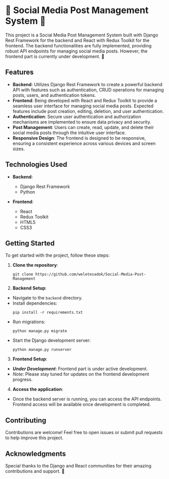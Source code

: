 # 🌟 Social Media Post Management System 🌟

This project is a Social Media Post Management System built with Django Rest Framework for the backend and React with Redux Toolkit for the frontend. The backend functionalities are fully implemented, providing robust API endpoints for managing social media posts. However, the frontend part is currently under development. 🚧

## Features

- **Backend**: Utilizes Django Rest Framework to create a powerful backend API with features such as authentication, CRUD operations for managing posts, users, and authentication tokens.
- **Frontend**: Being developed with React and Redux Toolkit to provide a seamless user interface for managing social media posts. Expected features include post creation, editing, deletion, and user authentication.
- **Authentication**: Secure user authentication and authorization mechanisms are implemented to ensure data privacy and security.
- **Post Management**: Users can create, read, update, and delete their social media posts through the intuitive user interface.
- **Responsive Design**: The frontend is designed to be responsive, ensuring a consistent experience across various devices and screen sizes.

## Technologies Used

- **Backend**:
  - Django Rest Framework
  - Python
  
- **Frontend**:
  - React
  - Redux Toolkit
  - HTML5
  - CSS3

## Getting Started

To get started with the project, follow these steps:

1. **Clone the repository**:
    ```
    git clone https://github.com/weletesadok/Social-Media-Post-Management
    ```
2. **Backend Setup**:
- Navigate to the `backend` directory.
- Install dependencies:
  ```
  pip install -r requirements.txt
  ```
- Run migrations:
  ```
  python manage.py migrate
  ```
- Start the Django development server:
  ```
  python manage.py runserver
  ```

3. **Frontend Setup**:
- **_Under Development_**: Frontend part is under active development.
- _Note_: Please stay tuned for updates on the frontend development progress.

4. **Access the application**:
- Once the backend server is running, you can access the API endpoints. Frontend access will be available once development is completed.

## Contributing

Contributions are welcome! Feel free to open issues or submit pull requests to help improve this project.


## Acknowledgments

Special thanks to the Django and React communities for their amazing contributions and support. 🙌
